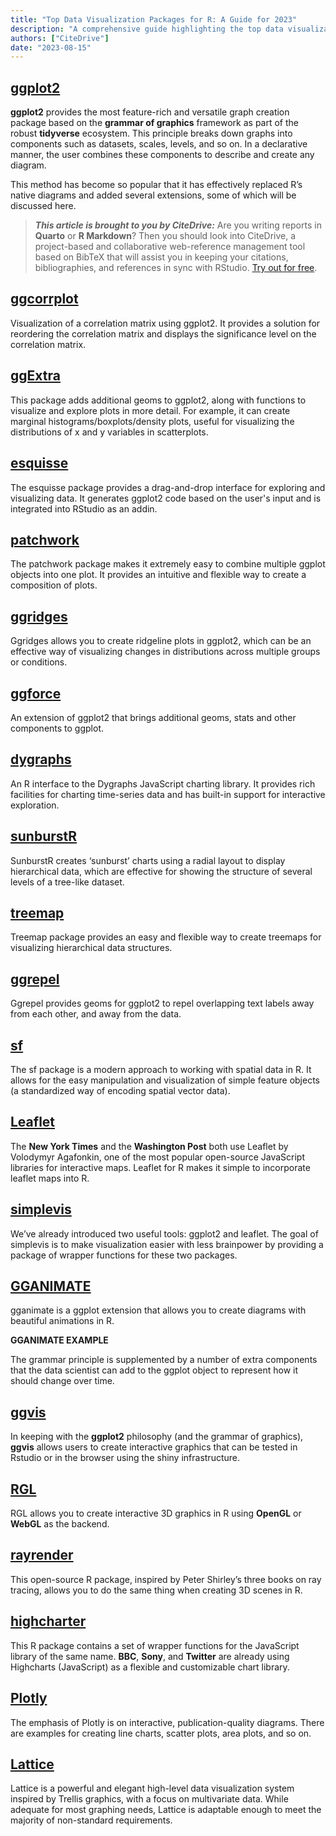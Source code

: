 ```yaml
---
title: "Top Data Visualization Packages for R: A Guide for 2023"
description: "A comprehensive guide highlighting the top data visualization packages available for R in 2023, showcasing their features, use cases, and unique capabilities."
authors: ["CiteDrive"]
date: "2023-08-15"
---
```


## [ggplot2](https://ggplot2.tidyverse.org/)

**ggplot2** provides the most feature-rich and versatile graph creation package based on the **grammar of graphics** framework as part of the robust **tidyverse** ecosystem. This principle breaks down graphs into components such as datasets, scales, levels, and so on. In a declarative manner, the user combines these components to describe and create any diagram.

This method has become so popular that it has effectively replaced R’s native diagrams and added several extensions, some of which will be discussed here.

> **_This article is brought to you by CiteDrive:_** Are you writing reports in **Quarto** or **R Markdown**? Then you should look into CiteDrive, a project-based and collaborative web-reference management tool based on BibTeX that will assist you in keeping your citations, bibliographies, and references in sync with RStudio. [Try out for free](http://citedrive.com/).

## [ggcorrplot](https://github.com/kassambara/ggcorrplot)
Visualization of a correlation matrix using ggplot2. It provides a solution for reordering the correlation matrix and displays the significance level on the correlation matrix.

## [ggExtra](https://github.com/daattali/ggExtra)
This package adds additional geoms to ggplot2, along with functions to visualize and explore plots in more detail. For example, it can create marginal histograms/boxplots/density plots, useful for visualizing the distributions of x and y variables in scatterplots.

## [esquisse](https://dreamrs.github.io/esquisse/)
The esquisse package provides a drag-and-drop interface for exploring and visualizing data. It generates ggplot2 code based on the user's input and is integrated into RStudio as an addin.

## [patchwork](https://patchwork.data-imaginist.com/)
The patchwork package makes it extremely easy to combine multiple ggplot objects into one plot. It provides an intuitive and flexible way to create a composition of plots.

## [ggridges](https://wilkelab.org/ggridges/)
Ggridges allows you to create ridgeline plots in ggplot2, which can be an effective way of visualizing changes in distributions across multiple groups or conditions.

## [ggforce](https://ggforce.data-imaginist.com/)
An extension of ggplot2 that brings additional geoms, stats and other components to ggplot.

## [dygraphs](https://rstudio.github.io/dygraphs/)
An R interface to the Dygraphs JavaScript charting library. It provides rich facilities for charting time-series data and has built-in support for interactive exploration.

## [sunburstR](https://d3js.org/)
SunburstR creates ‘sunburst’ charts using a radial layout to display hierarchical data, which are effective for showing the structure of several levels of a tree-like dataset.

## [treemap](https://cran.r-project.org/web/packages/treemap/index.html)
Treemap package provides an easy and flexible way to create treemaps for visualizing hierarchical data structures.

## [ggrepel](https://ggrepel.slowkow.com/)
Ggrepel provides geoms for ggplot2 to repel overlapping text labels away from each other, and away from the data.

## [sf](https://r-spatial.github.io/sf/)
The sf package is a modern approach to working with spatial data in R. It allows for the easy manipulation and visualization of simple feature objects (a standardized way of encoding spatial vector data).


## [Leaflet](https://rstudio.github.io/leaflet/)

The **New York Times** and the **Washington Post** both use Leaflet by Volodymyr Agafonkin, one of the most popular open-source JavaScript libraries for interactive maps. Leaflet for R makes it simple to incorporate leaflet maps into R.

## [simplevis](https://statisticsnz.github.io/simplevis/)

We’ve already introduced two useful tools: ggplot2 and leaflet. The goal of simplevis is to make visualization easier with less brainpower by providing a package of wrapper functions for these two packages.

## [GGANIMATE](https://gganimate.com/articles/gganimate.html)

gganimate is a ggplot extension that allows you to create diagrams with beautiful animations in R.

**GGANIMATE EXAMPLE**

The grammar principle is supplemented by a number of extra components that the data scientist can add to the ggplot object to represent how it should change over time.

## [ggvis](https://ggvis.rstudio.com/)

In keeping with the **ggplot2** philosophy (and the grammar of graphics), **ggvis** allows users to create interactive graphics that can be tested in Rstudio or in the browser using the shiny infrastructure.

## [RGL](https://dmurdoch.github.io/rgl/)

RGL allows you to create interactive 3D graphics in R using **OpenGL** or **WebGL** as the backend.

## [rayrender](https://www.rayrender.net/)

This open-source R package, inspired by Peter Shirley’s three books on ray tracing, allows you to do the same thing when creating 3D scenes in R.

## [highcharter](https://jkunst.com/highcharter/)

This R package contains a set of wrapper functions for the JavaScript library of the same name. **BBC**, **Sony**, and **Twitter** are already using Highcharts (JavaScript) as a flexible and customizable chart library.

## [Plotly](https://plotly.com/r/)

The emphasis of Plotly is on interactive, publication-quality diagrams. There are examples for creating line charts, scatter plots, area plots, and so on.

## [Lattice](http://lattice.r-forge.r-project.org/)

Lattice is a powerful and elegant high-level data visualization system inspired by Trellis graphics, with a focus on multivariate data. While adequate for most graphing needs, Lattice is adaptable enough to meet the majority of non-standard requirements.
